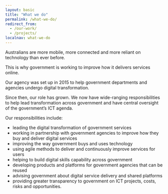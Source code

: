 ```yaml
---
layout: basic
title: "What we do"
permalink: /what-we-do/
redirect_from:
  - /our-work/
  - /projects/
localnav: what-we-do
---
```


Australians are more mobile, more connected and more reliant on technology than ever before.

This is why government is working to improve how it delivers services online.

Our agency was set up in 2015 to help government departments and agencies undergo digital transformation.

Since then, our role has grown. We now have wide-ranging responsibilities to help lead transformation across government and have central oversight of the government’s ICT agenda.

Our responsibilities include:

- leading the digital transformation of government services
- working in partnership with government agencies to improve how they buy and deliver digital services
- improving the way government buys and uses technology
- using agile methods to deliver and continuously improve services for users
- helping to build digital skills capability across government 
- developing products and platforms for government agencies that can be reused
- advising government about digital service delivery and shared platforms
- providing greater transparency to government on ICT projects, costs, risks and opportunities.
